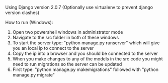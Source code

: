 Using Django version 2.0.7
(Optionally use virtualenv to prevent django version clashes)

How to run (Windows):
1) Open two powershell windows in administrator mode
2) Navigate to the src folder in both of these windows
3) To start the server type: "python manage.py runserver" which will give you an local ip to connect to the server
4) Copy the ip into a browser and you should be connected to the server
5) When you make changes to any of the models in the src code you might need to run migrations so the server can be updated
6) First type: "python manage.py makemigrations" followed with "python manage.py migrate"
